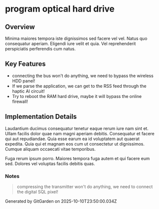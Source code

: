 # program optical hard drive

## Overview
Minima maiores tempora iste dignissimos sed facere vel vel. Natus quo consequatur aperiam. Eligendi iure velit et quia. Vel reprehenderit perspiciatis perferendis cum natus.

## Key Features
- connecting the bus won't do anything, we need to bypass the wireless HDD panel!
- If we parse the application, we can get to the RSS feed through the haptic AI circuit!
- Try to reboot the RAM hard drive, maybe it will bypass the online firewall!

## Implementation Details
Laudantium ducimus consequatur tenetur eaque rerum iure nam sint et. Ullam facilis dolor quae nam magni aperiam debitis. Consequatur et facere qui aut repudiandae. Quia esse earum ea id voluptatem aut quaerat expedita. Quia qui et magnam eos cum ut consectetur ut dignissimos. Cumque aliquam occaecati vitae temporibus.
 Fuga rerum ipsum porro. Maiores tempora fuga autem et qui facere eum sed. Dolores vel voluptas facilis debitis quas.

### Notes
> compressing the transmitter won't do anything, we need to connect the digital SQL pixel!

Generated by GitGarden on 2025-10-10T23:50:00.034Z